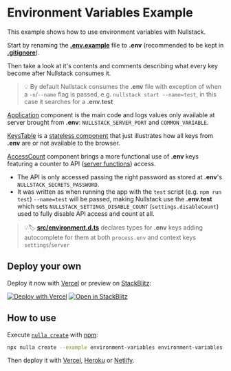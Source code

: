 # Environment Variables Example

This example shows how to use environment variables with Nullstack.

Start by renaming the **[.env.example](./.env.example)** file to **.env** (recommended to be kept in [**.gitignore**](./.gitignore)).

Then take a look at it's contents and comments describing what every key become after Nullstack consumes it.

> 💡 By default Nullstack consumes the **.env** file with exception of when a `-n`/`--name` flag is passed, e.g. `nullstack start --name=test`, in this case it searches for a **.env.test**

[Application](./src/Application.tsx) component is the main code and logs values only available at server brought from **.env**: `NULLSTACK_SERVER_PORT` and `COMMON_VARIABLE`.

[KeysTable](./src/KeysTable.tsx) is a [stateless component](https://nullstack.app/stateless-components) that just illustrates how all keys from **.env** are or not available to the browser.

[AccessCount](./src/AccessCount.tsx) component brings a more functional use of **.env** keys featuring a counter to API ([server functions](https://nullstack.app/server-functions)) access.

- The API is only accessed passing the right password as stored at **.env**'s `NULLSTACK_SECRETS_PASSWORD`.
- It was written as when running the app with the `test` script (e.g. `npm run test`) `--name=test` will be passed, making Nullstack use the **.env.test** which sets `NULLSTACK_SETTINGS_DISABLE_COUNT` (`settings.disableCount`) used to fully disable API access and count at all.

> 💡🏷️ [**src/environment.d.ts**](./src/environment.d.ts) declares types for **.env** keys adding autocomplete for them at both `process.env` and context keys `settings`/`server`

## Deploy your own

Deploy it now with [Vercel](https://vercel.com) or preview on [StackBlitz](https://stackblitz.com):

[![Deploy with Vercel](https://vercel.com/button)](https://nullstack-new.vercel.app/environment-variables?vercel)
[![Open in StackBlitz](https://developer.stackblitz.com/img/open_in_stackblitz.svg)](https://nullstack-new.vercel.app/environment-variables)

## How to use

Execute [`nulla create`](https://github.com/GuiDevloper/nulla) with [npm](https://docs.npmjs.com/cli/init):

```bash
npx nulla create --example environment-variables environment-variables-app
```

Then deploy it with [Vercel](https://github.com/GuiDevloper/nulla/blob/main/docs/en-US/deploy-vercel.md), [Heroku](https://github.com/GuiDevloper/nulla/blob/main/docs/en-US/deploy-heroku.md) or [Netlify](https://github.com/GuiDevloper/nulla/blob/main/docs/en-US/deploy-netlify.md).